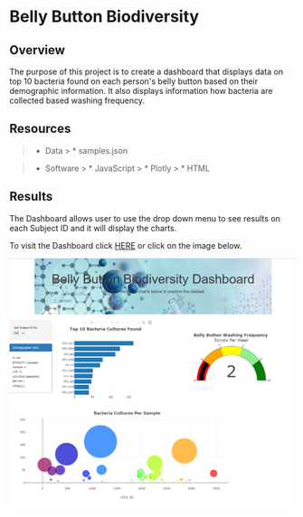 # Belly Button Biodiversity

## Overview 
The purpose of this project is to create a dashboard that displays data on top 10 bacteria found on each person's belly button based on their demographic information. It also displays information how bacteria are collected based washing frequency. 



## Resources
> * Data
    > * samples.json

> * Software 
    > * JavaScript
    > * Plotly
    > * HTML



## Results
The Dashboard allows user to use the drop down menu to see results on each Subject ID and it will display the charts. 

To visit the Dashboard click [HERE](https://rpamintuan671.github.io/Belly-Button-BioDiversity/) or click on the image below. 


[<img src="photos/Dashboard_Belly%20Button%20Biodiversity.png">](https://rpamintuan671.github.io/Belly-Button-BioDiversity/)
